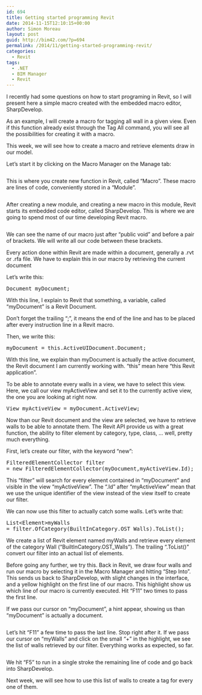 ```yaml
---
id: 694
title: Getting started programming Revit
date: 2014-11-15T12:10:15+00:00
author: Simon Moreau
layout: post
guid: http://bim42.com/?p=694
permalink: /2014/11/getting-started-programming-revit/
categories:
  - Revit
tags:
  - .NET
  - BIM Manager
  - Revit
---
```

I recently had some questions on how to start programing in Revit, so I will present here a simple macro created with the embedded macro editor, SharpDevelop.

As an example, I will create a macro for tagging all wall in a given view. Even if this function already exist through the Tag All command, you will see all the possibilities for creating it with a macro.

This week, we will see how to create a macro and retrieve elements draw in our model.

Let&#8217;s start it by clicking on the Macro Manager on the Manage tab:

![<img class="aligncenter size-full wp-image-695" src="http://bim42.com/wp-content/uploads/2014/11/01-MacroEditor.png" alt="Macro Manager" width="51" height="96" />](http://bim42.com/wp-content/uploads/2014/11/01-MacroEditor.png)

This is where you create new function in Revit, called &#8220;Macro&#8221;. These macro are lines of code, conveniently stored in a &#8220;Module&#8221;.

![<img class="aligncenter size-full wp-image-696" src="http://bim42.com/wp-content/uploads/2014/11/02-MacroEditor-Interface.png" alt="Macro Manager Interface" width="800" height="522" srcset="https://bim42.com/wp-content/uploads/2014/11/02-MacroEditor-Interface.png 800w, https://bim42.com/wp-content/uploads/2014/11/02-MacroEditor-Interface-300x195.png 300w, https://bim42.com/wp-content/uploads/2014/11/02-MacroEditor-Interface-459x300.png 459w" sizes="(max-width: 800px) 100vw, 800px" />](http://bim42.com/wp-content/uploads/2014/11/02-MacroEditor-Interface.png)

After creating a new module, and creating a new macro in this module, Revit starts its embedded code editor, called SharpDevelop. This is where we are going to spend most of our time developing Revit macro.

![<img class="aligncenter size-full wp-image-697" src="http://bim42.com/wp-content/uploads/2014/11/03-SharpDevelop.png" alt="SharpDevelop" width="1006" height="550" srcset="https://bim42.com/wp-content/uploads/2014/11/03-SharpDevelop.png 1006w, https://bim42.com/wp-content/uploads/2014/11/03-SharpDevelop-300x164.png 300w, https://bim42.com/wp-content/uploads/2014/11/03-SharpDevelop-500x273.png 500w" sizes="(max-width: 1006px) 100vw, 1006px" />](http://bim42.com/wp-content/uploads/2014/11/03-SharpDevelop.png)

We can see the name of our macro just after &#8220;public void&#8221; and before a pair of brackets. We will write all our code between these brackets.

Every action done within Revit are made within a document, generally a .rvt or .rfa file. We have to explain this in our macro by retrieving the current document

Let&#8217;s write this:

<pre class="brush: csharp; title: ; notranslate" title="">Document myDocument;</pre>

With this line, I explain to Revit that something, a variable, called &#8220;myDocument&#8221; is a Revit Document.

Don&#8217;t forget the trailing &#8220;;&#8221;, it means the end of the line and has to be placed after every instruction line in a Revit macro.

Then, we write this:

<pre class="brush: csharp; title: ; notranslate" title="">myDocument = this.ActiveUIDocument.Document;</pre>

With this line, we explain than myDocument is actually the active document, the Revit document I am currently working with. &#8220;this&#8221; mean here &#8220;this Revit application&#8221;.

To be able to annotate every walls in a view, we have to select this view. Here, we call our view myActiveView and set it to the currently active view, the one you are looking at right now.

<pre class="brush: csharp; title: ; notranslate" title="">View myActiveView = myDocument.ActiveView;</pre>

Now than our Revit document and the view are selected, we have to retrieve walls to be able to annotate them. The Revit API provide us with a great function, the ability to filter element by category, type, class, &#8230; well, pretty much everything.

First, let&#8217;s create our filter, with the keyword &#8220;new&#8221;:

<pre class="brush: csharp; title: ; notranslate" title="">FilteredElementCollector filter 
= new FilteredElementCollector(myDocument,myActiveView.Id);</pre>

This &#8220;filter&#8221; will search for every element contained in &#8220;myDocument&#8221; and visible in the view &#8220;myActiveView&#8221;. The &#8220;.Id&#8221; after &#8220;myActiveView&#8221; mean that we use the unique identifier of the view instead of the view itself to create our filter.

We can now use this filter to actually catch some walls. Let&#8217;s write that:

<pre class="brush: csharp; title: ; notranslate" title="">List&lt;Element&gt;myWalls 
= filter.OfCategory(BuiltInCategory.OST_Walls).ToList();</pre>

We create a list of Revit element named myWalls and retrieve every element of the category Wall (&#8220;BuiltInCategory.OST_Walls&#8221;). The trailing &#8220;.ToList()&#8221; convert our filter into an actual list of elements.

Before going any further, we try this. Back in Revit, we draw four walls and run our macro by selecting it in the Macro Manager and hitting &#8220;Step Into&#8221;. This sends us back to SharpDevelop, with slight changes in the interface, and a yellow highlight on the first line of our macro. This highlight show us which line of our macro is currently executed. Hit &#8220;F11&#8221; two times to pass the first line.

If we pass our cursor on &#8220;myDocument&#8221;, a hint appear, showing us than &#8220;myDocument&#8221; is actually a document.

![<img class="aligncenter size-full wp-image-698" src="http://bim42.com/wp-content/uploads/2014/11/05-ocument-Hint.png" alt="Document Hint" width="749" height="171" srcset="https://bim42.com/wp-content/uploads/2014/11/05-ocument-Hint.png 749w, https://bim42.com/wp-content/uploads/2014/11/05-ocument-Hint-300x68.png 300w, https://bim42.com/wp-content/uploads/2014/11/05-ocument-Hint-500x114.png 500w" sizes="(max-width: 749px) 100vw, 749px" />](http://bim42.com/wp-content/uploads/2014/11/05-ocument-Hint.png)

Let&#8217;s hit &#8220;F11&#8221; a few time to pass the last line. Stop right after it. If we pass our cursor on &#8220;myWalls&#8221; and click on the small &#8220;+&#8221; in the highlight, we see the list of walls retrieved by our filter. Everything works as expected, so far.

![<img class="aligncenter size-full wp-image-699" src="http://bim42.com/wp-content/uploads/2014/11/06-Walls-Hint.png" alt="Walls Hint" width="699" height="276" srcset="https://bim42.com/wp-content/uploads/2014/11/06-Walls-Hint.png 699w, https://bim42.com/wp-content/uploads/2014/11/06-Walls-Hint-300x118.png 300w, https://bim42.com/wp-content/uploads/2014/11/06-Walls-Hint-500x197.png 500w" sizes="(max-width: 699px) 100vw, 699px" />](http://bim42.com/wp-content/uploads/2014/11/06-Walls-Hint.png)

We hit &#8220;F5&#8221; to run in a single stroke the remaining line of code and go back into SharpDevelop.

Next week, we will see how to use this list of walls to create a tag for every one of them.